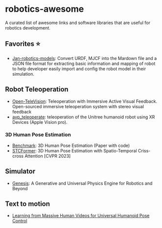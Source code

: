 # robotics-awesome
A curated list of awesome links and software libraries that are useful for robotics development.

## Favorites ⭐
- [Jan-robotics-models](https://github.com/janhq/robotics-models): Convert URDF, MJCF into the Mardown file and a JSON file format for extracting basic information and mapping of robot to help developer easily import and config the robot model in their simulation.

## Robot Teleoperation
- [Open-TeleVision](https://robot-tv.github.io/): Teleoperation with Immersive Active Visual Feedback. Open-sourced immersive teleoperation system with stereo visual feedback
- [avp_teleoperate](https://github.com/unitreerobotics/avp_teleoperate): teleoperation of the Unitree humanoid robot using XR Devices (Apple Vision pro).

### 3D Human Pose Estimation
- [Benchmark](https://paperswithcode.com/sota/3d-human-pose-estimation-on-human36m): 3D Human Pose Estimation (Paper with code)
- [STCFormer](https://github.com/zhenhuat/STCFormer): 3D Human Pose Estimation with Spatio-Temporal Criss-cross Attention [CVPR 2023]

## Simulator
- [Genesis](https://genesis-embodied-ai.github.io/): A Generative and Universal Physics Engine for Robotics and Beyond

## Text to motion
- [Learning from Massive Human Videos for Universal Humanoid Pose Control](https://usc-gvl.github.io/UH-1/)

